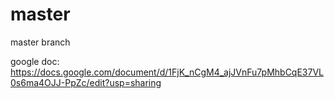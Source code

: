 # master
master branch

google doc:
https://docs.google.com/document/d/1FjK_nCgM4_ajJVnFu7pMhbCqE37VL0s6ma4OJJ-PpZc/edit?usp=sharing
